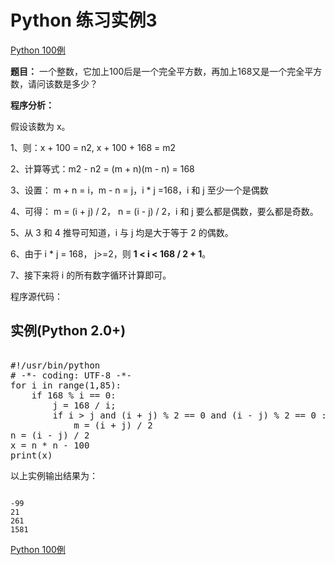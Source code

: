 Python 练习实例3
============

[Python 100例](python-100-examples.md)


 **题目：** 一个整数，它加上100后是一个完全平方数，再加上168又是一个完全平方数，请问该数是多少？

 **程序分析：**

 假设该数为 x。

 1、则：x + 100 = n2, x + 100 + 168 = m2

 2、计算等式：m2 - n2 = (m + n)(m - n) = 168

 3、设置： m + n = i，m - n = j，i * j =168，i 和 j 至少一个是偶数

 4、可得： m = (i + j) / 2， n = (i - j) / 2，i 和 j 要么都是偶数，要么都是奇数。

 5、从 3 和 4 推导可知道，i 与 j 均是大于等于 2 的偶数。

 6、由于 i * j = 168， j>=2，则 **1 < i < 168 / 2 + 1**。

 7、接下来将 i 的所有数字循环计算即可。

 程序源代码：

  实例(Python 2.0+)
---------------

 <pre>

#!/usr/bin/python
# -*- coding: UTF-8 -*-
for i in range(1,85):
    if 168 % i == 0:
        j = 168 / i;
        if i > j and (i + j) % 2 == 0 and (i - j) % 2 == 0 :
            m = (i + j) / 2
n = (i - j) / 2
x = n * n - 100
print(x)
</pre>

  以上实例输出结果为：


```

-99
21
261
1581

```

[Python 100例](python-100-examples.md)
